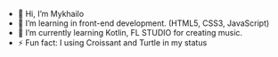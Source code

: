 - 👋 Hi, I’m Mykhailo
- 👀 I’m learning in front-end development. (HTML5, CSS3, JavaScript)
- 🌱 I’m currently learning Kotlin, FL STUDIO for creating music.
- ⚡ Fun fact: I using Croissant and Turtle in my status

<!---
mykhailokhl/mykhailokhl is a ✨ special ✨ repository because its `README.md` (this file) appears on your GitHub profile.
You can click the Preview link to take a look at your changes.
--->
